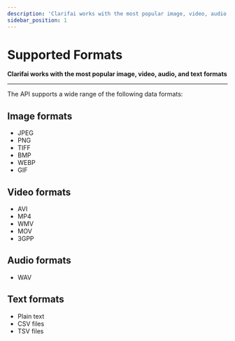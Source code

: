 ```yaml
---
description: 'Clarifai works with the most popular image, video, audio, and text formats.'
sidebar_position: 1
---
```


# Supported Formats

**Clarifai works with the most popular image, video, audio, and text formats**
<hr />

The API supports a wide range of the following data formats:

## Image formats

* JPEG
* PNG
* TIFF
* BMP
* WEBP
* GIF

## Video formats

* AVI
* MP4
* WMV
* MOV
* 3GPP

## Audio formats

* WAV

## Text formats

* Plain text
* CSV files
* TSV files


